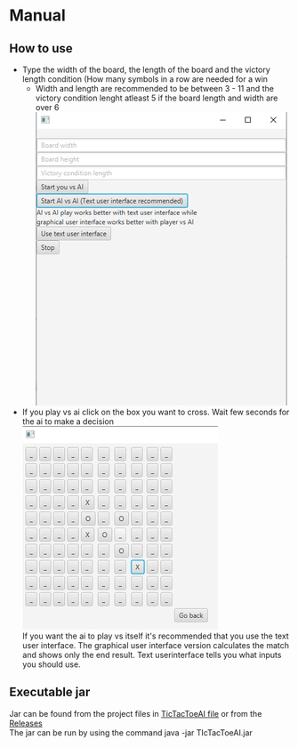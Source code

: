 # Manual
## How to use
- Type the width of the board, the length of the board and the victory length condition (How many symbols in a row are needed for a win
  - Width and length are recommended to be between 3 - 11 and the victory condition lenght atleast 5 if the board length and width are over 6 <br>
<img src="https://raw.githubusercontent.com/JaakkoRE/Extended-tic-tac-toe-AI/master/Documentation/Images/manual%201.png"><br>
- If you play vs ai click on the box you want to cross. Wait few seconds for the ai to make a decision <br>
<img src="https://raw.githubusercontent.com/JaakkoRE/Extended-tic-tac-toe-AI/master/Documentation/Images/manual%202.png"><br>
If you want the ai to play vs itself it's recommended that you use the text user interface. The graphical user interface version calculates the match and shows only the end result.
Text userinterface tells you what inputs you should use.
## Executable jar
Jar can be found from the project files in [TicTacToeAI file](https://github.com/JaakkoRE/Extended-tic-tac-toe-AI/tree/master/TicTacToeAI) or from the [Releases](https://github.com/JaakkoRE/Extended-tic-tac-toe-AI/releases)<br>
The jar can be run by using the command java -jar TIcTacToeAI.jar
